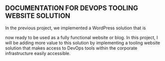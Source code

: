 ## DOCUMENTATION FOR DEVOPS TOOLING WEBSITE SOLUTION

In the previous project, we implemented a WordPress solution that is 

now ready to be used as a fully functional website or blog. In this project, I will be adding more value to this solution by implementing a tooling website solution that makes access to DevOps tools within the corporate infrastructure easily accessible.
